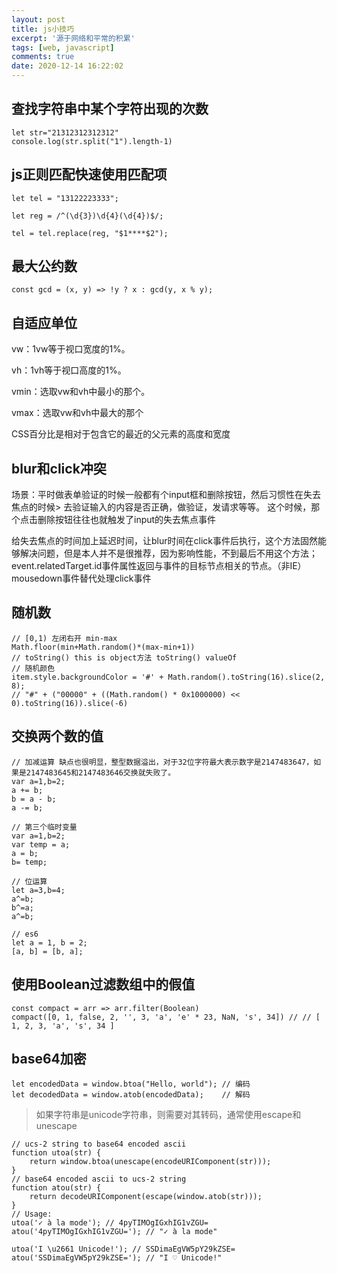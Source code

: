 ```yaml
---
layout: post
title: js小技巧
excerpt: '源于网络和平常的积累'
tags: [web, javascript]
comments: true
date: 2020-12-14 16:22:02
---
```


## 查找字符串中某个字符出现的次数
```
let str="21312312312312"
console.log(str.split("1").length-1)
```

## js正则匹配快速使用匹配项
```
let tel = "13122223333";

let reg = /^(\d{3})\d{4}(\d{4})$/;

tel = tel.replace(reg, "$1****$2");
```

## 最大公约数
```
const gcd = (x, y) => !y ? x : gcd(y, x % y);
```

## 自适应单位
vw：1vw等于视口宽度的1%。

vh：1vh等于视口高度的1%。

vmin：选取vw和vh中最小的那个。

vmax：选取vw和vh中最大的那个

CSS百分比是相对于包含它的最近的父元素的高度和宽度


## blur和click冲突
场景：平时做表单验证的时候一般都有个input框和删除按钮，然后习惯性在失去焦点的时候> 去验证输入的内容是否正确，做验证，发请求等等。 这个时候，那个点击删除按钮往往也就触发了input的失去焦点事件

给失去焦点的时间加上延迟时间，让blur时间在click事件后执行，这个方法固然能够解决问题，但是本人并不是很推荐，因为影响性能，不到最后不用这个方法；
event.relatedTarget.id事件属性返回与事件的目标节点相关的节点。（非IE）
mousedown事件替代处理click事件


## 随机数
```
// [0,1) 左闭右开 min-max 
Math.floor(min+Math.random()*(max-min+1))
// toString() this is object方法 toString() valueOf
// 随机颜色
item.style.backgroundColor = '#' + Math.random().toString(16).slice(2, 8);
// "#" + ("00000" + ((Math.random() * 0x1000000) << 0).toString(16)).slice(-6)
```

## 交换两个数的值

```
// 加减运算 缺点也很明显，整型数据溢出，对于32位字符最大表示数字是2147483647，如果是2147483645和2147483646交换就失败了。
var a=1,b=2;
a += b;
b = a - b;
a -= b;

// 第三个临时变量
var a=1,b=2;
var temp = a;
a = b;
b= temp;

// 位运算
let a=3,b=4;
a^=b;
b^=a;
a^=b;

// es6
let a = 1, b = 2;
[a, b] = [b, a];
```

## 使用Boolean过滤数组中的假值
```
const compact = arr => arr.filter(Boolean)
compact([0, 1, false, 2, '', 3, 'a', 'e' * 23, NaN, 's', 34]) // // [ 1, 2, 3, 'a', 's', 34 ]
```

## base64加密
```
let encodedData = window.btoa("Hello, world"); // 编码
let decodedData = window.atob(encodedData);    // 解码
```
> 如果字符串是unicode字符串，则需要对其转码，通常使用escape和unescape
```
// ucs-2 string to base64 encoded ascii
function utoa(str) {
    return window.btoa(unescape(encodeURIComponent(str)));
}
// base64 encoded ascii to ucs-2 string
function atou(str) {
    return decodeURIComponent(escape(window.atob(str)));
}
// Usage:
utoa('✓ à la mode'); // 4pyTIMOgIGxhIG1vZGU=
atou('4pyTIMOgIGxhIG1vZGU='); // "✓ à la mode"

utoa('I \u2661 Unicode!'); // SSDimaEgVW5pY29kZSE=
atou('SSDimaEgVW5pY29kZSE='); // "I ♡ Unicode!"
```
